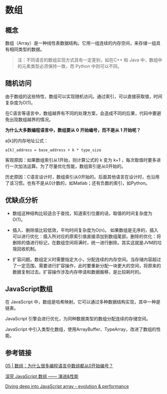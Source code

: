 # 数组

## 概念

数组（Array）是一种线性表数据结构。它用一组连续的内存空间，来存储一组具有相同类型的数据。

> 注：不同语言的数组实现方式具有一定差别，如在C++ 和 Java 中，数组中的元素类型必须保持一致，而 Python 中则可以不同。

## 随机访问

由于数组的这些特性，数组可以实现随机访问。通过索引，可以直接获取值，时间复杂度为O(1)。

在C语言等语言中，数组越界有不同的处理方案，会造成不同的后果，代码中要避免出现数组越界的情况。

**为什么大多数编程语言中，数组要从 0 开始编号，而不是从 1 开始呢？**

a[k]的内存地址公式：

```
a[k]_address = base_address + k * type_size
```

客观原因：如果数组索引从1开始，则计算公式的 k 变为 k+1 ，每次取值时要多进行一次加法运算。为了尽量优化性能，数组索引是从0开始的。

历史原因：C语言设计时，数组索引从0开始的。后面其他语言在设计时，也沿用了该习惯。也有不是从0计数的，如Matlab；还有负数的索引，如Python。

## 优缺点分析

- 数组这种结构比较适合于查找，知道索引位置的话，取值的时间复杂度为O(1)。

- 插入、删除值比较低效，平均时间复杂度为O(n)。
  如果数组是无序的，插入可以进行优化：插入所对应的原索引值直接添加到数组尾部。删除的优化：将删除的值进行标记，在数组空间将满时，统一进行删除。其实这就是JVM的垃圾回收机制。
- 扩容问题。数组定义时需要指定大小，分配连续的内存空间。当存储内容超过了一定范围，需要进行扩容操作，此时要重新分配一块更大的空间，将原来的数据复制过去。扩容操作涉及内存申请和数据搬移，是比较耗时的。



## JavaScript数组

在 JavaScript 中，数组是哈希映射。它可以通过多种数据结构实现，其中一种是链表。

JavaScript 引擎会进行优化，为同种数据类型的数组分配连续的存储空间。

 JavaScript 中引入类型化数组，使用ArrayBuffer、TypeArray，改进了数组的性能。



## 参考链接

[05 | 数组：为什么很多编程语言中数组都从0开始编号？](https://time.geekbang.org/column/article/40961)

[深究 JavaScript 数组 —— 演进&性能](https://juejin.cn/post/6844903494189580302)

[Diving deep into JavaScript array - evolution & performance](http://link.zhihu.com/?target=http%3A//voidcanvas.com/javascript-array-evolution-performance/)

